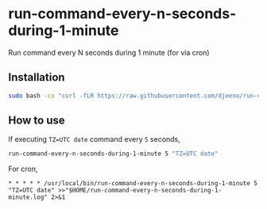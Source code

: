 # run-command-every-n-seconds-during-1-minute

Run command every N seconds during 1 minute (for via cron)

## Installation

```bash
sudo bash -cx "curl -fLR https://raw.githubusercontent.com/djeeno/run-command-every-n-seconds-during-1-minute/master/bin/run-command-every-n-seconds-during-1-minute -o /usr/local/bin/run-command-every-n-seconds-during-1-minute && chmod +x /usr/local/bin/run-command-every-n-seconds-during-1-minute"
```



## How to use

If executing `TZ=UTC date` command every `5` seconds,  

```bash
run-command-every-n-seconds-during-1-minute 5 "TZ=UTC date"
```

For cron,  

```
* * * * * /usr/local/bin/run-command-every-n-seconds-during-1-minute 5 "TZ=UTC date" >>"$HOME/run-command-every-n-seconds-during-1-minute.log" 2>&1
```

